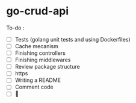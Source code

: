 # go-crud-api

To-do :
- [ ] Tests (golang unit tests and using Dockerfiles)
- [ ] Cache mecanism
- [ ] Finishing controllers
- [ ] Finishing middlewares
- [ ] Review package structure
- [ ] https
- [ ] Writing a README
- [ ] Comment code
- [ ] :tada: